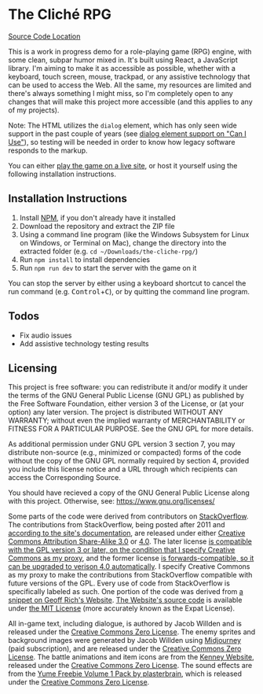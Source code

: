 # The Cliché RPG
[Source Code Location](https://github.com/jacob-willden/the-cliche-rpg)

This is a work in progress demo for a role-playing game (RPG) engine, with some clean, subpar humor mixed in. It's built using React, a JavaScript library. I'm aiming to make it as accessible as possible, whether with a keyboard, touch screen, mouse, trackpad, or any assistive technology that can be used to access the Web. All the same, my resources are limited and there's always something I might miss, so I'm completely open to any changes that will make this project more accessible (and this applies to any of my projects).

Note: The HTML utilizes the `dialog` element, which has only seen wide support in the past couple of years (see [dialog element support on "Can I Use"](https://caniuse.com/?search=dialog)), so testing will be needed in order to know how legacy software responds to the markup.

You can either [play the game on a live site](https://the-cliche-rpg.vercel.app/), or host it yourself using the following installation instructions.

## Installation Instructions
1. Install [NPM](https://nodejs.org/en/download), if you don't already have it installed
2. Download the repository and extract the ZIP file
3. Using a command line program (like the Windows Subsystem for Linux on Windows, or Terminal on Mac), change the directory into the extracted folder (e.g. `cd ~/Downloads/the-cliche-rpg/`)
4. Run `npm install` to install dependencies
5. Run `npm run dev` to start the server with the game on it

You can stop the server by either using a keyboard shortcut to cancel the run command (e.g. <kbd>Control</kbd>+<kbd>C</kbd>), or by quitting the command line program.

## Todos
- Fix audio issues
- Add assistive technology testing results

## Licensing
This project is free software: you can redistribute it and/or modify it under the terms of the GNU General Public License (GNU GPL) as published by the Free Software Foundation, either version 3 of the License, or (at your option) any later version. The project is distributed WITHOUT ANY WARRANTY; without even the implied warranty of MERCHANTABILITY or FITNESS FOR A PARTICULAR PURPOSE. See the GNU GPL for more details.

As additional permission under GNU GPL version 3 section 7, you may distribute non-source (e.g., minimized or compacted) forms of the code without the copy of the GNU GPL normally required by section 4, provided you include this license notice and a URL through which recipients can access the Corresponding Source.

You should have recieved a copy of the GNU General Public License along with this project. Otherwise, see: https://www.gnu.org/licenses/

Some parts of the code were derived from contributors on [StackOverflow](https://stackoverflow.com/). The contributions from StackOverflow, being posted after 2011 and [according to the site's documentation](https://stackoverflow.com/help/licensing), are released under either [Creative Commons Attribution Share-Alike 3.0](https://creativecommons.org/licenses/by-sa/3.0/) or [4.0](https://creativecommons.org/licenses/by-sa/4.0/). The later license [is compatible with the GPL version 3 or later, on the condition that I specify Creative Commons as my proxy](https://www.gnu.org/licenses/license-list.html#ccbysa), and the former license [is forwards-compatible, so it can be upgraded to verison 4.0 automatically](https://meta.stackoverflow.com/questions/271293/use-stack-overflow-answer-in-gpl-software-how-to-ask-for-permission). I specify Creative Commons as my proxy to make the contributions from StackOverflow compatible with future versions of the GPL. Every use of code from StackOverflow is specifically labeled as such. One portion of the code was derived from [a snippet on Geoff Rich's Website](https://geoffrich.net/posts/svelte-prefers-reduced-motion-store/). [The Website's source code](https://github.com/geoffrich/geoffrich.net/) is available under [the MIT License](https://github.com/geoffrich/geoffrich.net/blob/master/LICENSE.txt) (more accurately known as the Expat License).

All in-game text, including dialogue, is authored by Jacob Willden and is released under the [Creative Commons Zero License](https://creativecommons.org/publicdomain/zero/1.0/). The enemy sprites and background images were generated by Jacob Willden using [Midjourney](https://midjourney.com/) (paid subscription), and are released under the [Creative Commons Zero License](https://creativecommons.org/publicdomain/zero/1.0/). The battle animations and item icons are from the [Kenney Website](https://kenney.nl/), released under the [Creative Commons Zero License](https://creativecommons.org/publicdomain/zero/1.0/). The sound effects are from the [Yume Freebie Volume 1 Pack by plasterbrain](https://plasterbrain.com/downloads/free-yume-nikki-fangame-loops/), which is released under the [Creative Commons Zero License](https://creativecommons.org/publicdomain/zero/1.0/).
